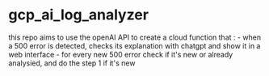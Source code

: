 # gcp_ai_log_analyzer
this repo aims to use the openAI API to create a cloud function that :  - when a 500 error is detected, checks its explanation with chatgpt and show it in a web interface  - for every new 500 error check if it's new or already analysied, and do the step 1 if it's new
